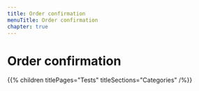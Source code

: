 ```yaml
---
title: Order confirmation
menuTitle: Order confirmation
chapter: true
---
```


# Order confirmation

{{% children titlePages="Tests" titleSections="Categories" /%}}
